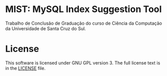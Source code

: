 # MIST: MySQL Index Suggestion Tool

Trabalho de Conclusão de Graduação do curso de Ciência da Computação da Universidade de Santa Cruz do Sul.

# License

This software is licensed under GNU GPL version 3. The full license text is in the [LICENSE](LICENSE) file.
